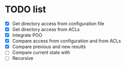 # TODO list
- [x] Get directory access from configuration file
- [x] Get directory access from ACLs
- [x] Integrate POO
- [x] Compare access from configuration and from ACLs
- [x] Compare previous and new results
- [ ] Compare current state with 
- [ ] Recursive